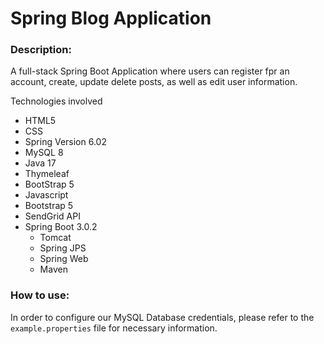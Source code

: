  # Spring Blog Application
 
### Description: 
A full-stack Spring Boot Application where users can register fpr an account, create, update delete posts, as well as edit user information.

 
Technologies involved
- HTML5
- CSS
- Spring Version 6.02
- MySQL 8
- Java 17
- Thymeleaf 
- BootStrap 5
- Javascript
- Bootstrap 5
- SendGrid API
- Spring Boot 3.0.2
  - Tomcat
  - Spring JPS
  - Spring Web
  - Maven



### How to use:    
In order to configure our MySQL Database credentials, please refer to the `example.properties` file for necessary information.